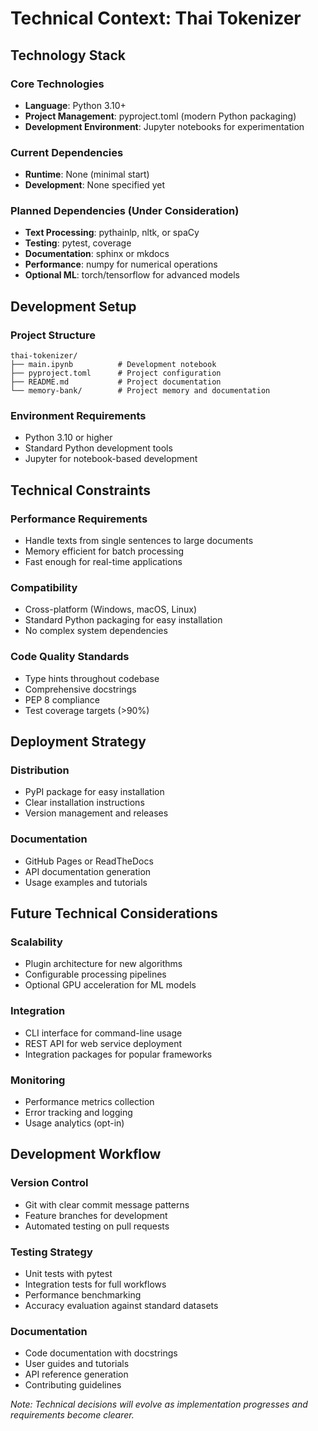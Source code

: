 # Technical Context: Thai Tokenizer

## Technology Stack

### Core Technologies

- **Language**: Python 3.10+
- **Project Management**: pyproject.toml (modern Python packaging)
- **Development Environment**: Jupyter notebooks for experimentation

### Current Dependencies

- **Runtime**: None (minimal start)
- **Development**: None specified yet

### Planned Dependencies (Under Consideration)

- **Text Processing**: pythainlp, nltk, or spaCy
- **Testing**: pytest, coverage
- **Documentation**: sphinx or mkdocs
- **Performance**: numpy for numerical operations
- **Optional ML**: torch/tensorflow for advanced models

## Development Setup

### Project Structure

```
thai-tokenizer/
├── main.ipynb          # Development notebook
├── pyproject.toml      # Project configuration
├── README.md           # Project documentation
└── memory-bank/        # Project memory and documentation
```

### Environment Requirements

- Python 3.10 or higher
- Standard Python development tools
- Jupyter for notebook-based development

## Technical Constraints

### Performance Requirements

- Handle texts from single sentences to large documents
- Memory efficient for batch processing
- Fast enough for real-time applications

### Compatibility

- Cross-platform (Windows, macOS, Linux)
- Standard Python packaging for easy installation
- No complex system dependencies

### Code Quality Standards

- Type hints throughout codebase
- Comprehensive docstrings
- PEP 8 compliance
- Test coverage targets (>90%)

## Deployment Strategy

### Distribution

- PyPI package for easy installation
- Clear installation instructions
- Version management and releases

### Documentation

- GitHub Pages or ReadTheDocs
- API documentation generation
- Usage examples and tutorials

## Future Technical Considerations

### Scalability

- Plugin architecture for new algorithms
- Configurable processing pipelines
- Optional GPU acceleration for ML models

### Integration

- CLI interface for command-line usage
- REST API for web service deployment
- Integration packages for popular frameworks

### Monitoring

- Performance metrics collection
- Error tracking and logging
- Usage analytics (opt-in)

## Development Workflow

### Version Control

- Git with clear commit message patterns
- Feature branches for development
- Automated testing on pull requests

### Testing Strategy

- Unit tests with pytest
- Integration tests for full workflows
- Performance benchmarking
- Accuracy evaluation against standard datasets

### Documentation

- Code documentation with docstrings
- User guides and tutorials
- API reference generation
- Contributing guidelines

_Note: Technical decisions will evolve as implementation progresses and requirements become clearer._
